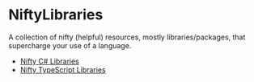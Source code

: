 # NiftyLibraries
A collection of nifty (helpful) resources, mostly libraries/packages, that supercharge your use of a language.

- [Nifty C# Libraries](./CSharp.md)
- [Nifty TypeScript Libraries](./typescript-bun.md)
